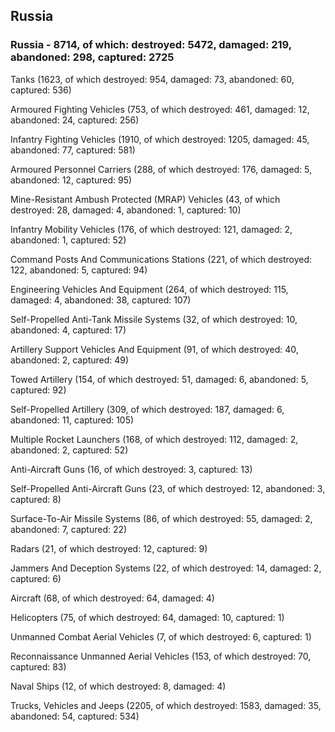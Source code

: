
 
 ## Russia
 
 ### Russia - 8714, of which: destroyed: 5472, damaged: 219, abandoned: 298, captured: 2725

 

 

 Tanks (1623, of which destroyed: 954, damaged: 73, abandoned: 60, captured: 536)

 Armoured Fighting Vehicles (753, of which destroyed: 461, damaged: 12, abandoned: 24, captured: 256)

 Infantry Fighting Vehicles (1910, of which destroyed: 1205, damaged: 45, abandoned: 77, captured: 581)

 Armoured Personnel Carriers (288, of which destroyed: 176, damaged: 5, abandoned: 12, captured: 95)

 Mine-Resistant Ambush Protected (MRAP) Vehicles (43, of which destroyed: 28, damaged: 4, abandoned: 1, captured: 10)

 Infantry Mobility Vehicles (176, of which destroyed: 121, damaged: 2, abandoned: 1, captured: 52)

 Command Posts And Communications Stations (221, of which destroyed: 122, abandoned: 5, captured: 94)

 Engineering Vehicles And Equipment (264, of which destroyed: 115, damaged: 4, abandoned: 38, captured: 107)

 Self-Propelled Anti-Tank Missile Systems (32, of which destroyed: 10, abandoned: 4, captured: 17)

 Artillery Support Vehicles And Equipment (91, of which destroyed: 40, abandoned: 2, captured: 49)

 Towed Artillery (154, of which destroyed: 51, damaged: 6, abandoned: 5, captured: 92)

 Self-Propelled Artillery (309, of which destroyed: 187, damaged: 6, abandoned: 11, captured: 105)

 Multiple Rocket Launchers (168, of which destroyed: 112, damaged: 2, abandoned: 2, captured: 52)

 Anti-Aircraft Guns (16, of which destroyed: 3, captured: 13)

 Self-Propelled Anti-Aircraft Guns (23, of which destroyed: 12, abandoned: 3, captured: 8)

 Surface-To-Air Missile Systems (86, of which destroyed: 55, damaged: 2, abandoned: 7, captured: 22)

 Radars (21, of which destroyed: 12, captured: 9)

 Jammers And Deception Systems (22, of which destroyed: 14, damaged: 2, captured: 6)

 Aircraft (68, of which destroyed: 64, damaged: 4)

 Helicopters (75, of which destroyed: 64, damaged: 10, captured: 1)

 Unmanned Combat Aerial Vehicles (7, of which destroyed: 6, captured: 1)

 Reconnaissance Unmanned Aerial Vehicles (153, of which destroyed: 70, captured: 83)

 Naval Ships (12, of which destroyed: 8, damaged: 4)

 Trucks, Vehicles and Jeeps (2205, of which destroyed: 1583, damaged: 35, abandoned: 54, captured: 534)

